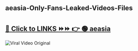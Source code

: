 
 ## aeasia-Only-Fans-Leaked-Videos-Files

# <h2><a href="https://mediaupload.pro?aeasia">🔗 Click to LINKS ⏩⏩ 👉 🟢 aeasia </a></h2>

<a href="https://mediaupload.pro?aeasia" rel="nofollow" data-target="animated-image.originalLink"><img src="https://i.ibb.co.com/xMMVF88/686577567.gif" alt="Viral Video Original" style="max-width: 100%; display: inline-block;" data-target="animated-image.originalImage"></a>